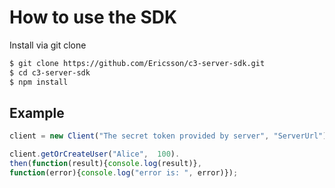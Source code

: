 How to use the SDK
===================


Install via git clone

```bash
$ git clone https://github.com/Ericsson/c3-server-sdk.git
$ cd c3-server-sdk
$ npm install
```

## Example

```javascript
client = new Client("The secret token provided by server", "ServerUrl");
```


```javascript
client.getOrCreateUser("Alice",  100).
then(function(result){console.log(result)},
function(error){console.log("error is: ", error)});
```

